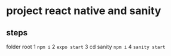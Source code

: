 # project react native and sanity

## steps
folder root
1 `npm i`
2 `expo start`
3 cd sanity `npm i`
4 `sanity start`
